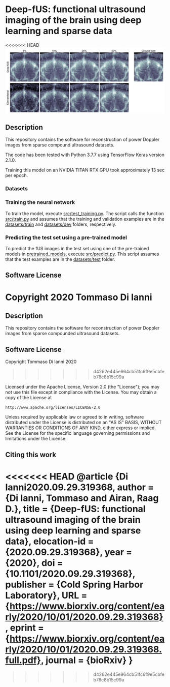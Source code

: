 # Deep-fUS: functional ultrasound imaging of the brain using deep learning and sparse data

<<<<<<< HEAD
<img src="results/rat_brain/image.png" width="1000">

## Description
This repository contains the software for reconstruction of power Doppler images from sparse compound ultrasound datasets.

The code has been tested with Python 3.7.7 using TensorFlow Keras version 2.1.0.

Training this model on an NVIDIA TITAN RTX GPU took approximately 13 sec per epoch.


### Datasets

### Training the neural network
To train the model, execute [src/test_training.py](src/test_training.py). The script calls the function [src/train.py](src/train.py) and assumes that the training and validation examples are in the [datasets/train](datasets/train) and [datasets/dev](datasets/dev) folders, respectively.

### Predicting the test set using a pre-trained model
To predict the fUS images in the test set using one of the pre-trained models in [pretrained_models](pretrained_models), execute [src/predict.py](src/predict.py). This script assumes that the test examples are in the [datasets/test](datasets/test) folder.


## Software License
Copyright 2020 Tommaso Di Ianni
=======
## Description

This repository contains the software for reconstruction of power Doppler images from sparse compounded ultrasound datasets. 

## Software License

Copyright Tommaso Di Ianni 2020
>>>>>>> d4262e445e964cb51fc6f9e5cbfeb78c8b15c99a

Licensed under the Apache License, Version 2.0 (the "License");
you may not use this file except in compliance with the License.
You may obtain a copy of the License at

    http://www.apache.org/licenses/LICENSE-2.0

Unless required by applicable law or agreed to in writing, software
distributed under the License is distributed on an "AS IS" BASIS,
WITHOUT WARRANTIES OR CONDITIONS OF ANY KIND, either express or implied.
See the License for the specific language governing permissions and
limitations under the License.

## Citing this work
<<<<<<< HEAD
@article {Di Ianni2020.09.29.319368,
	author = {Di Ianni, Tommaso and Airan, Raag D.},
	title = {Deep-fUS: functional ultrasound imaging of the brain using deep learning and sparse data},
	elocation-id = {2020.09.29.319368},
	year = {2020},
	doi = {10.1101/2020.09.29.319368},
	publisher = {Cold Spring Harbor Laboratory},
	URL = {https://www.biorxiv.org/content/early/2020/10/01/2020.09.29.319368},
	eprint = {https://www.biorxiv.org/content/early/2020/10/01/2020.09.29.319368.full.pdf},
	journal = {bioRxiv}
}
=======


>>>>>>> d4262e445e964cb51fc6f9e5cbfeb78c8b15c99a


